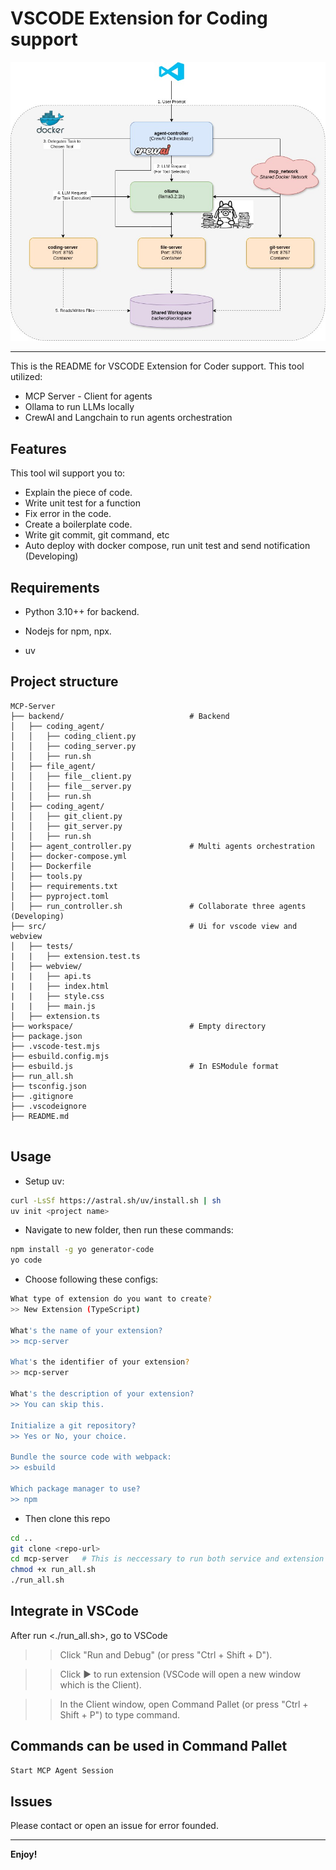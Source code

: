 # VSCODE Extension for Coding support
![alt text](MCP-system_architecture_2.jpg)

---
This is the README for VSCODE Extension for Coder support. This tool utilized:
- MCP Server - Client for agents
- Ollama to run LLMs locally
- CrewAI and Langchain to run agents orchestration

## Features

This tool wil support you to:
- Explain the piece of code.
- Write unit test for a function
- Fix error in the code.
- Create a boilerplate code.
- Write git commit, git command, etc
- Auto deploy with docker compose, run unit test and send notification (Developing)
## Requirements

- Python 3.10++ for backend.

- Nodejs for npm, npx.

- uv 

## Project structure
```
MCP-Server
├── backend/                            # Backend
│   ├── coding_agent/                             
│   │   ├── coding_client.py             
│   │   ├── coding_server.py  
│   │   ├── run.sh 
│   ├── file_agent/                             
│   │   ├── file__client.py              
│   │   ├── file__server.py  
│   │   ├── run.sh 
│   ├── coding_agent/                             
│   │   ├── git_client.py              
│   │   ├── git_server.py  
│   │   ├── run.sh 
│   ├── agent_controller.py             # Multi agents orchestration
│   ├── docker-compose.yml
│   ├── Dockerfile
│   ├── tools.py
│   ├── requirements.txt
│   ├── pyproject.toml
│   ├── run_controller.sh               # Collaborate three agents (Developing)
├── src/                                # Ui for vscode view and webview
│   ├── tests/                          
|   |   ├── extension.test.ts   
│   ├── webview/     
|   |   ├── api.ts
|   |   ├── index.html
|   |   ├── style.css
|   |   ├── main.js  
│   ├── extension.ts   
├── workspace/                          # Empty directory                     
├── package.json 
├── .vscode-test.mjs
├── esbuild.config.mjs
├── esbuild.js                          # In ESModule format
├── run_all.sh
├── tsconfig.json
├── .gitignore
├── .vscodeignore
├── README.md
            
```
## Usage

- Setup uv:

```bash
curl -LsSf https://astral.sh/uv/install.sh | sh
uv init <project name>
```
- Navigate to new folder, then run these commands:

```bash
npm install -g yo generator-code
yo code
```

- Choose following these configs:

```bash
What type of extension do you want to create?
>> New Extension (TypeScript)

What's the name of your extension? 
>> mcp-server

What's the identifier of your extension?
>> mcp-server

What's the description of your extension? 
>> You can skip this.

Initialize a git repository? 
>> Yes or No, your choice.

Bundle the source code with webpack:
>> esbuild

Which package manager to use?
>> npm 
```

- Then clone this repo

```bash
cd ..
git clone <repo-url>
cd mcp-server   # This is neccessary to run both service and extension
chmod +x run_all.sh
./run_all.sh
```

## Integrate in VSCode

After run <./run_all.sh>, go to VSCode
 >> Click "Run and Debug" (or press "Ctrl + Shift + D").

 >> Click :arrow_forward: to run extension (VSCode will open a new window which is the Client).
 
 >> In the Client window, open Command Pallet (or press "Ctrl + Shift + P") to type command.


## Commands can be used in Command Pallet

```bash
Start MCP Agent Session
```

## Issues

Please contact or open an issue for error founded.


---

**Enjoy!**
